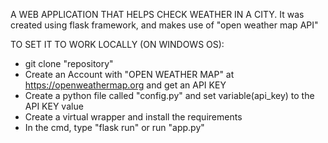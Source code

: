 
A WEB APPLICATION THAT HELPS CHECK WEATHER IN A CITY.
It was created using flask framework, and makes use of "open weather map API"

TO SET IT TO WORK LOCALLY (ON WINDOWS OS):

- git clone "repository"
- Create an Account with "OPEN WEATHER MAP" at https://openweathermap.org and get an API KEY
- Create a python file called "config.py" and set variable(api_key) to the API KEY value
- Create a virtual wrapper and install the requirements
- In the cmd, type "flask run" or run "app.py"